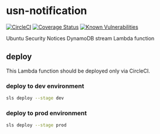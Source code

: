 # usn-notification

[![CircleCI](https://circleci.com/gh/oke-py/usn-notification.svg?style=svg)](https://circleci.com/gh/oke-py/usn-notification)
[![Coverage Status](https://coveralls.io/repos/github/oke-py/usn-notification/badge.svg?branch=master)](https://coveralls.io/github/oke-py/usn-notification?branch=master)
[![Known Vulnerabilities](https://snyk.io//test/github/oke-py/usn-notification/badge.svg?targetFile=package.json)](https://snyk.io//test/github/oke-py/usn-notification?targetFile=package.json)

Ubuntu Security Notices DynamoDB stream Lambda function

## deploy

This Lambda function should be deployed only via CircleCI.

###  deploy to dev environment

```bash
sls deploy --stage dev
```

### deploy to prod environment

```bash
sls deploy --stage prod
```
